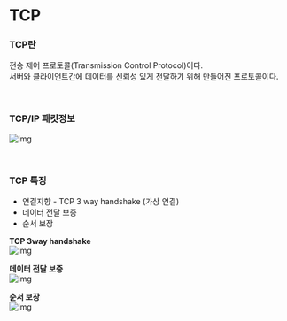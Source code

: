 # TCP

### TCP란

전송 제어 프로토콜(Transmission Control Protocol)이다.  
서버와 클라이언트간에 데이터를 신뢰성 있게 전달하기 위해 만들어진 프로토콜이다.

<br>

### TCP/IP 패킷정보

![img](https://velog.velcdn.com/images/pongdang/post/ec0b0ac6-ced8-4aa6-be77-fcf85bd29996/image.png)

<br>

### TCP 특징

- 연결지향 - TCP 3 way handshake (가상 연결)
- 데이터 전달 보증
- 순서 보장

**TCP 3way handshake**  
![img](https://i.ytimg.com/vi/enET2x2eHU8/maxresdefault.jpg)

**데이터 전달 보증**  
![img](https://velog.velcdn.com/images%2Fgparkkii%2Fpost%2F6396dcdd-13f4-4331-b086-5d032c6895b8%2FF30E5F25-EA34-4A15-9356-A69B1886B2E2.jpeg)

**순서 보장**  
![img](https://blog.kakaocdn.net/dn/bbUpSv/btri7Q5TqG0/9fAtqlJwuByGUhPic1Rky0/img.png)
